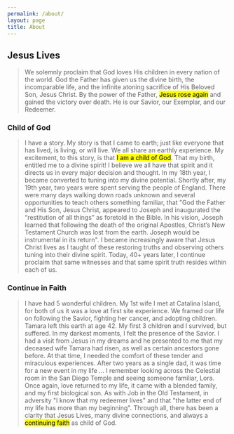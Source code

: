```yaml
---
permalink: /about/
layout: page
title: About
---
```


## Jesus Lives 
> We solemnly proclaim that God loves His children in every nation of the world. God the Father has given us the divine birth, the incomparable life, and the infinite atoning sacrifice of His Beloved Son, Jesus Christ. By the power of the Father, <mark>Jesus rose again</mark> and gained the victory over death. He is our Savior, our Exemplar, and our Redeemer.

### Child of God
> I have a story.  My story is that I came to earth; just like everyone that has lived, is living, or will live.  We all share an earthly experience.  My excitement, to this story, is that <mark>I am a child of God</mark>. That my birth, entitled me to a divine spirit! I believe we all have that spirit and it directs us in every major decision and thought.  In my 18th year, I became converted to tuning into my divine potential.  Shortly after, my 19th year, two years were spent serving the people of England.  There were many days walking down roads unknown and several opportunities to teach others something familiar, that "God the Father and His Son, Jesus Christ, appeared to Joseph and inaugurated the “restitution of all things” as foretold in the Bible. In his vision, Joseph learned that following the death of the original Apostles, Christ’s New Testament Church was lost from the earth. Joseph would be instrumental in its return".  I became increasingly aware that Jesus Christ lives as I taught of these restoring truths and observing others tuning into their divine spirit. Today, 40+ years later, I continue proclaim that same witnesses and that same spirit truth resides within each of us.

### Continue in Faith
> I have had 5 wonderful children.  My 1st wife I met at Catalina Island, for both of us it was a love at first site experience.  We framed our life on following the Savior, fighting her cancer, and adopting children.  Tamara left this earth at age 42.  My first 3 children and I survived, but suffered.  In my darkest moments, I felt the presence of the Savior.   I had a visit from Jesus in my dreams and he presented to me that my deceased wife Tamara had risen, as well as certain ancestors gone before.  At that time, I needed the comfort of these tender and miraculous experiences.  After two years as a single dad, it was time for a new event in my life ... I remember looking across the Celestial room in the San Diego Temple and seeing someone familiar, Lora.  Once again, love returned to my life, it came with a blended family, and my first biological son.  As with Job in the Old Testament, in adversity "I know that my redeemer lives" and that "the latter end of my life has more than my beginning". Through all, there has been a clarity that Jesus Lives, many divine connections, and always a <mark>continuing faith</mark> as child of God.
